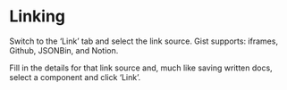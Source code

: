 # Linking

Switch to the ‘Link’ tab and select the link source. Gist supports: iframes, Github, JSONBin, and Notion.


Fill in the details for that link source and, much like saving written docs, select a component and click ‘Link’.



